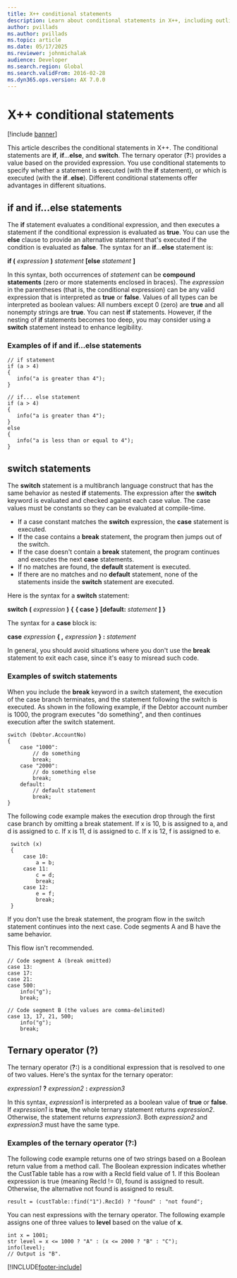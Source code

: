 ```yaml
---
title: X++ conditional statements
description: Learn about conditional statements in X++, including outlines and examples of if, if..else, and switch statements.
author: pvillads
ms.author: pvillads
ms.topic: article
ms.date: 05/17/2025
ms.reviewer: johnmichalak
audience: Developer
ms.search.region: Global
ms.search.validFrom: 2016-02-28
ms.dyn365.ops.version: AX 7.0.0
---
```


# X++ conditional statements

[!include [banner](../includes/banner.md)]

This article describes the conditional statements in X++. The conditional statements are **if**, **if**...**else**, and **switch**. The ternary operator (**?:**) provides a value based on the provided expression. You use conditional statements to specify whether a statement is executed (with the **if** statement), or which is executed (with the **if**..**else**). Different conditional statements offer advantages in different situations.

## if and if...else statements

The **if** statement evaluates a conditional expression, and then executes a statement if the conditional expression is evaluated as **true**. You can use the **else** clause to provide an alternative statement that's executed if the condition is evaluated as **false**. The syntax for an **if**...**else** statement is:

**if (** *expression* **)** 
    *statement* 
**\[else** 
    *statement* 
**\]**

In this syntax, both occurrences of *statement* can be **compound statements** (zero or more statements enclosed in braces). The *expression* in the parentheses (that is, the conditional expression) can be any valid expression that is interpreted as **true** or **false**. Values of all types can be interpreted as boolean values: All numbers except 0 (zero) are **true** and all nonempty strings are **true**. You can nest **if** statements. However, if the nesting of **if** statements becomes too deep, you may consider using a **switch** statement instead to enhance legibility.

### Examples of if and if...else statements

```xpp
// if statement
if (a > 4)
{
   info("a is greater than 4");
}

// if... else statement 
if (a > 4)
{
   info("a is greater than 4");
}
else
{
   info("a is less than or equal to 4");
}
```

## switch statements

The **switch** statement is a multibranch language construct that has the same behavior as nested **if** statements. The expression after the **switch** keyword is evaluated and checked against each case value. The case values must be constants so they can be evaluated at compile-time. 

- If a case constant matches the **switch** expression, the **case** statement is executed. 
- If the case contains a **break** statement, the program then jumps out of the switch. 
- If the case doesn't contain a **break** statement, the program continues and executes the next **case** statements. 
- If no matches are found, the **default** statement is executed. 
- If there are no matches and no **default** statement, none of the statements inside the **switch** statement are executed. 

Here is the syntax for a **switch** statement:

**switch** **(** *expression* **)** **{** **{ case }** **\[default:** *statement* **\]** **}**

The syntax for a **case** block is:

**case** *expression* **{ ,** *expression* **} :**
    *statement*

In general, you should avoid situations where you don't use the **break** statement to exit each case, since it's easy to misread such code.

### Examples of switch statements

When you include the **break** keyword in a switch statement, the execution of the case branch terminates, and the statement following the switch is executed. As shown in the following example, if the Debtor account number is 1000, the program executes "do something", and then continues execution after the switch statement.

```xpp
switch (Debtor.AccountNo)
{
    case "1000":
        // do something
        break;
    case "2000":
        // do something else
        break;
    default:
        // default statement
        break;
}
```

The following code example makes the execution drop through the first case branch by omitting a break statement. If x is 10, b is assigned to a, and d is assigned to c. If x is 11, d is assigned to c. If x is 12, f is assigned to e.

```xpp
 switch (x)
 {
     case 10:
         a = b;
     case 11:
         c = d;
         break;
     case 12:
         e = f;
         break;
 }
```

If you don't use the break statement, the program flow in the switch statement continues into the next case. Code segments A and B have the same behavior. 

This flow isn't recommended.

```xpp
// Code segment A (break omitted)
case 13:
case 17:
case 21:
case 500:
    info("g");
    break;

// Code segment B (the values are comma-delimited)
case 13, 17, 21, 500;
    info("g");
    break;
```

## Ternary operator (?)

The ternary operator (**?:**) is a conditional expression that is resolved to one of two values. Here's the syntax for the ternary operator:

*expression1* **?** *expression2* **:** *expression3*

In this syntax, *expression1* is interpreted as a boolean value of **true** or **false**. If *expression1* is **true**, the whole ternary statement returns *expression2*. Otherwise, the statement returns *expression3*. Both *expression2* and *expression3* must have the same type.

### Examples of the ternary operator (?:)

The following code example returns one of two strings based on a Boolean return value from a method call. The Boolean expression indicates whether the CustTable table has a row with a RecId field value of 1. If this Boolean expression is true (meaning RecId != 0), found is assigned to result. Otherwise, the alternative not found is assigned to result.

```xpp
result = (custTable::find("1").RecId) ? "found" : "not found";
```

You can nest expressions with the ternary operator. The following example assigns one of three values to **level** based on the value of **x**.

```xpp
int x = 1001;
str level = x <= 1000 ? "A" : (x <= 2000 ? "B" : "C");
info(level);
// Output is "B".
```


[!INCLUDE[footer-include](../../../includes/footer-banner.md)]
